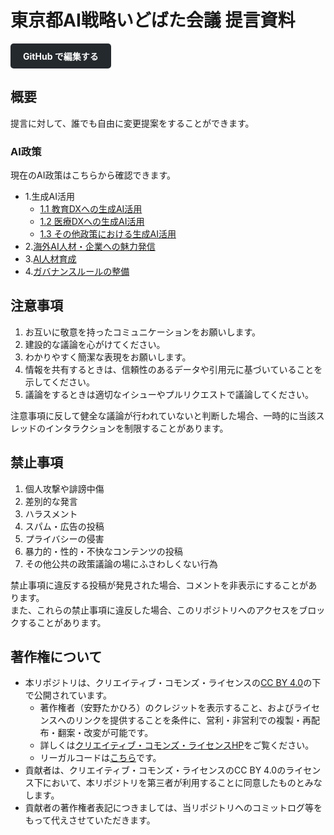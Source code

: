 # 東京都AI戦略いどばた会議 提言資料

<div style="margin-bottom: 20px;">
<a href="https://github.com/takahiroanno2024/2025_ai_idobatakaigi_output/blob/main/docs/index.md" style="display: inline-block; padding: 10px 20px; background-color: #24292e; color: white; text-decoration: none; border-radius: 5px; font-weight: bold;">GitHub で編集する</a>
</div>

## 概要

提言に対して、誰でも自由に変更提案をすることができます。

### AI政策

現在のAI政策はこちらから確認できます。

- 1.生成AI活用
    - [1.1 教育DXへの生成AI活用](./1.1_教育DXへの生成AI活用.md)
    - [1.2 医療DXへの生成AI活用](./1.2_医療DXへの生成AI活用.md)
    - [1.3 その他政策における生成AI活用](./1.3_その他政策における生成AI活用.md)
- 2.[海外AI人材・企業への魅力発信](./2_海外AI人材・企業への魅力発信.md)
- 3.[AI人材育成](./3_AI人材育成.md)
- 4.[ガバナンスルールの整備](./4_ガバナンスルールの整備.md)

## 注意事項

1. お互いに敬意を持ったコミュニケーションをお願いします。
2. 建設的な議論を心がけてください。
3. わかりやすく簡潔な表現をお願いします。
4. 情報を共有するときは、信頼性のあるデータや引用元に基づいていることを示してください。
5. 議論をするときは適切なイシューやプルリクエストで議論してください。

注意事項に反して健全な議論が行われていないと判断した場合、一時的に当該スレッドのインタラクションを制限することがあります。

## 禁止事項
1. 個人攻撃や誹謗中傷
2. 差別的な発言
3. ハラスメント
4. スパム・広告の投稿
5. プライバシーの侵害
6. 暴力的・性的・不快なコンテンツの投稿
7. その他公共の政策議論の場にふさわしくない行為

禁止事項に違反する投稿が発見された場合、コメントを非表示にすることがあります。<br>
また、これらの禁止事項に違反した場合、このリポジトリへのアクセスをブロックすることがあります。

## 著作権について

- 本リポジトリは、クリエイティブ・コモンズ・ライセンスの[CC BY 4.0](https://creativecommons.org/licenses/by/4.0/deed.ja)の下で公開されています。
    - 著作権者（安野たかひろ）のクレジットを表示すること、およびライセンスへのリンクを提供することを条件に、営利・非営利での複製・再配布・翻案・改変が可能です。
    - 詳しくは[クリエイティブ・コモンズ・ライセンスHP](https://creativecommons.jp/licenses/)をご覧ください。
    - リーガルコードは[こちら](https://github.com/takahiroanno2024/2025_ai_idobatakaigi_outpu/blob/main/LICENSE)です。
- 貢献者は、クリエイティブ・コモンズ・ライセンスのCC BY 4.0のライセンス下において、本リポジトリを第三者が利用することに同意したものとみなします。
- 貢献者の著作権者表記につきましては、当リポジトリへのコミットログ等をもって代えさせていただきます。
